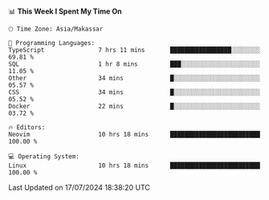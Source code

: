 <!--START_SECTION:waka-->
📊 **This Week I Spent My Time On** 

```text
🕑︎ Time Zone: Asia/Makassar

💬 Programming Languages: 
TypeScript               7 hrs 11 mins       █████████████████░░░░░░░░   69.81 % 
SQL                      1 hr 8 mins         ███░░░░░░░░░░░░░░░░░░░░░░   11.05 % 
Other                    34 mins             █░░░░░░░░░░░░░░░░░░░░░░░░   05.57 % 
CSS                      34 mins             █░░░░░░░░░░░░░░░░░░░░░░░░   05.52 % 
Docker                   22 mins             █░░░░░░░░░░░░░░░░░░░░░░░░   03.72 % 

🔥 Editors: 
Neovim                   10 hrs 18 mins      █████████████████████████   100.00 % 

💻 Operating System: 
Linux                    10 hrs 18 mins      █████████████████████████   100.00 % 
```


 Last Updated on 17/07/2024 18:38:20 UTC
<!--END_SECTION:waka-->
